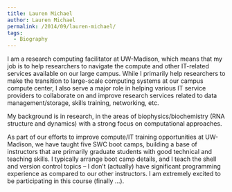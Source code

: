```yaml
---
title: Lauren Michael
author: Lauren Michael
permalink: /2014/09/lauren-michael/
tags:
  - Biography
---
```

I am a research computing facilitator at UW-Madison, which means that my job is to help researchers to navigate the compute and other IT-related services available on our large campus. While I primarily help researchers to make the transition to large-scale computing systems at our campus compute center, I also serve a major role in helping various IT service providers to collaborate on and improve research services related to data management/storage, skills training, networking, etc.

My background is in research, in the areas of biophysics/biochemistry (RNA structure and dynamics) with a strong focus on computational approaches.

As part of our efforts to improve compute/IT training opportunities at UW-Madison, we have taught five SWC boot camps, building a base of instructors that are primarily graduate students with good technical and teaching skills. I typically arrange boot camp details, and I teach the shell and version control topics &#8211; I don&#8217;t (actually) have significant programming experience as compared to our other instructors. I am extremely excited to be participating in this course (finally &#8230;).

